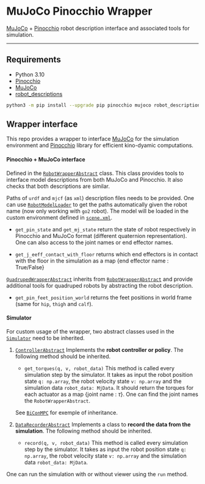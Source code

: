 # MuJoCo Pinocchio Wrapper

[MuJoCo](https://mujoco.org/) + [Pinocchio](https://gepettoweb.laas.fr/doc/stack-of-tasks/pinocchio/master/doxygen-html/) robot description interface and associated tools for simulation.

---

## Requirements

- Python 3.10
- [Pinocchio](https://gepettoweb.laas.fr/doc/stack-of-tasks/pinocchio/master/doxygen-html/)
- [MuJoCo](https://mujoco.org/)
- [robot_descriptions](https://github.com/robot-descriptions/robot_descriptions.py/tree/main)

```bash
python3 -m pip install --upgrade pip pinocchio mujoco robot_descriptions
```

## Wrapper interface

This repo provides a wrapper to interface [MuJoCo](https://mujoco.org/) for the simulation environment and [Pinocchio](https://gepettoweb.laas.fr/doc/stack-of-tasks/pinocchio/master/doxygen-html/) library for efficient kino-dyamic computations.

#### Pinocchio + MuJoCo interface

Defined in the [`RobotWrapperAbstract`](abstract/robot.py) class. This class provides tools to interface model descriptions from both MuJoCo and Pinocchio. It also checks that both descriptions are similar.

Paths of `urdf` and `mjcf` (as `xml`) description files needs to be provided. One can use [`RobotModelLoader`](env/utils.py) to get the paths automatically given the robot name (now only working with `go2` robot). The model will be loaded in the custom environment defined in [`scene.xml`](sim_env/utils.py).

- `get_pin_state` and `get_mj_state` return the state of robot respectively in Pinocchio and MuJoCo format (different quaternion representation). One can also access to the joint names or end effector names.

- `get_j_eeff_contact_with_floor` returns which end effectors is in contact with the floor in the simulation as a map {end effector name : True/False}


[`QuadrupedWrapperAbstract`](abstract/robot.py) inherits from [`RobotWrapperAbstract`](abstract/robot.py) and provide additional tools for quadruped robots by abstracting the robot description.

- `get_pin_feet_position_world` returns the feet positions in world frame (same for `hip`, `thigh` and `calf`).





#### Simulator

For custom usage of the wrapper, two abstract classes used in the [`Simulator`](simulator.py) need to be inherited.


1. [`ControllerAbstract`](abstract/controller.py)
Implements the **robot controller or policy**. The following method should be inherited. 
    - `get_torques(q, v, robot_data)`
    This method is called every simulation step by the simulator.
    It takes as input the robot position state `q: np.array`, the robot velocity state `v: np.array` and the simulation data `robot_data: MjData`.
    It should return  the torques for each actuator as a map {joint name : $\tau$}. One can find the joint names the `RobotWrapperAbstract`.

    See [`BiConMPC`](mpc_controller/bicon_mpc.py) for exemple of inheritance.


2. [`DataRecorderAbstract`](abstract/controller.py)
Implements a class to **record the data from the simulation**. The following method should be inherited.
    - `record(q, v, robot_data)`
    This method is called every simulation step by the simulator.
    It takes as input the robot position state `q: np.array`, the robot velocity state `v: np.array` and the simulation data `robot_data: MjData`.

One can run the simulation with or without viewer using the `run` method.
